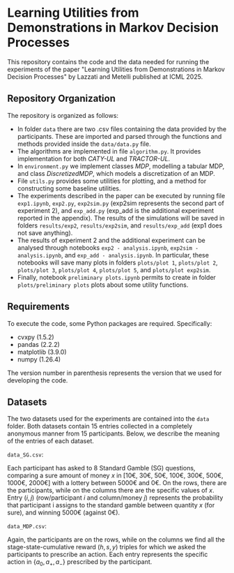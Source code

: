 # Learning Utilities from Demonstrations in Markov Decision Processes

This repository contains the code and the data needed for running the
experiments of the paper "Learning Utilities from Demonstrations in Markov
Decision Processes" by Lazzati and Metelli published at ICML 2025.

## Repository Organization

The repository is organized as follows:
- In folder ```data``` there are two .csv files containing the data provided by
  the participants. These are imported and parsed through the functions and
  methods provided inside the ```data/data.py``` file.
- The algorithms are implemented in file ```algorithm.py```. It provides
  implementation for both *CATY-UL* and *TRACTOR-UL*.
- In ```environment.py``` we implement classes *MDP*, modelling a tabular MDP,
  and class *DiscretizedMDP*, which models a discretization of an MDP.
- File ```utils.py``` provides some utilities for plotting, and a method for
  constructing some baseline utilities.
- The experiments described in the paper can be executed by running file
  ```exp1.ipynb```, ```exp2.py```, ```exp2sim.py``` (exp2sim represents the
  second part of experiment 2), and ```exp_add.py``` (exp_add is the additional
  experiment reported in the appendix). The results of the simulations will be
  saved in folders ```results/exp2```,  ```results/exp2sim```, and
  ```results/exp_add``` (exp1 does not save anything).
- The results of experiment 2 and the additional experiment can be analysed
  through notebooks ```exp2 - analysis.ipynb```, ```exp2sim - analysis.ipynb```,
  and ```exp_add - analysis.ipynb```. In particular, these notebooks will
  save many plots in folders ```plots/plot 1```, ```plots/plot 2```,
  ```plots/plot 3```, ```plots/plot 4```, ```plots/plot 5```, and ```plots/plot
  exp2sim```.
- Finally, notebook ```preliminary plots.ipynb``` permits to create in folder
  ```plots/preliminary plots``` plots about some utility functions.

## Requirements

To execute the code, some Python packages are required. Specifically:
- cvxpy (1.5.2)
- pandas (2.2.2)
- matplotlib (3.9.0)
- numpy (1.26.4)

The version number in parenthesis represents the version that we used for
developing the code.

## Datasets

The two datasets used for the experiments are contained into the ```data```
folder. Both datasets contain 15 entries collected in a completely anonymous
manner from 15 participants. Below, we describe the meaning of the entries of
each dataset.

```data_SG.csv```:

Each participant has asked to 8 Standard Gamble (SG) questions, comparing a sure
amount of money $x$ in [10€, 30€, 50€, 100€, 300€, 500€, 1000€, 2000€] with a
lottery between 5000€ and 0€. On the rows, there are the participants, while on
the columns there are the specific values of $x$. Entry $(i,j)$ (row/participant $i$
and column/money $j$) represents the probability that participant i assigns to the
standard gamble between quantity $x$ (for sure), and winning 5000€ (against
0€).

```data_MDP.csv```:

Again, the participants are on the rows, while on the columns we find all the
stage-state-cumulative reward ($h,s,y$) triples for which we asked the
participants to prescribe an action. Each entry represents the specific action
in $\{a_0,a_+,a_-\}$ prescribed by the participant.